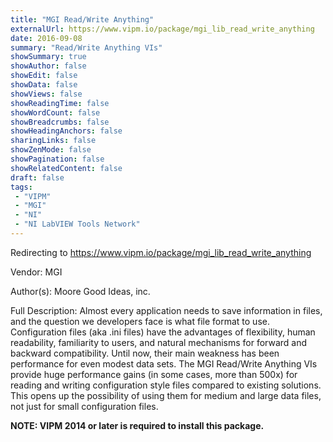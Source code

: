 ```yaml
---
title: "MGI Read/Write Anything"
externalUrl: https://www.vipm.io/package/mgi_lib_read_write_anything
date: 2016-09-08
summary: "Read/Write Anything VIs"
showSummary: true
showAuthor: false
showEdit: false
showData: false
showViews: false
showReadingTime: false
showWordCount: false
showBreadcrumbs: false
showHeadingAnchors: false
sharingLinks: false
showZenMode: false
showPagination: false
showRelatedContent: false
draft: false
tags:
 - "VIPM"
 - "MGI"
 - "NI"
 - "NI LabVIEW Tools Network"
---
```


Redirecting to https://www.vipm.io/package/mgi_lib_read_write_anything

Vendor: MGI

Author(s): Moore Good Ideas, inc.
 
Full Description:
Almost every application needs to save information in files, and the question we developers face is what file format to use. Configuration files (aka .ini files) have the advantages of flexibility, human readability, familiarity to users, and natural mechanisms for forward and backward compatibility. Until now, their main weakness has been performance for even modest data sets. The MGI Read/Write Anything VIs provide huge performance gains (in some cases, more than 500x) for reading and writing configuration style files compared to existing solutions. This opens up the possibility of using them for medium and large data files, not just for small configuration files.

**NOTE:  VIPM 2014 or later  is required to install this package.**